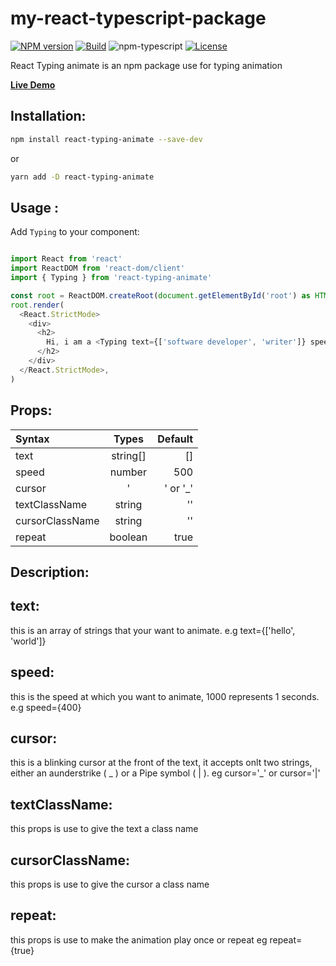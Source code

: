 # my-react-typescript-package

[![NPM version][npm-image]][npm-url]
[![Build][github-build]][github-build-url]
![npm-typescript]
[![License][github-license]][github-license-url]

React Typing animate is an npm package use for typing animation



[**Live Demo**](https://ayomikecharles.github.io/typing-animation/)

## Installation:

```bash
npm install react-typing-animate --save-dev
```

or

```bash
yarn add -D react-typing-animate
```

## Usage :

Add `Typing` to your component:

```js

import React from 'react'
import ReactDOM from 'react-dom/client'
import { Typing } from 'react-typing-animate'

const root = ReactDOM.createRoot(document.getElementById('root') as HTMLElement)
root.render(
  <React.StrictMode>
    <div>
      <h2>
        Hi, i am a <Typing text={['software developer', 'writer']} speed={400} />
      </h2>
    </div>
  </React.StrictMode>,
)


```

## Props:

| Syntax          | Types       | Default     |
| :---            |    :----:   |          ---: |
| text            | string[]    | []            |
| speed           | number      | 500           |
| cursor          | '|' or '_'  | "_"           |
| textClassName   | string      | ''            |
| cursorClassName | string      | ''            |
| repeat          | boolean     | true          |

## Description:

## text:
this is an array of strings that your want  to animate. e.g text={['hello', 'world']}

## speed:
this is the speed at which you want to animate, 1000 represents 1 seconds. e.g speed={400}

## cursor:
this is a blinking cursor at the front of the text, it accepts onlt two strings, either an aunderstrike ( _ ) or a Pipe symbol ( | ). eg cursor='_' or cursor='|'

## textClassName:
this props is use to give the text a class name

## cursorClassName:
this props is use to give the cursor a class name


## repeat:
this props is use to make the animation play once or repeat eg repeat={true}



[npm-url]: https://www.npmjs.com/package/react-typing-animate
[npm-image]: https://img.shields.io/npm/v/react-typing-animate
[github-license]: https://img.shields.io/github/license/AyomikeCharles/typing-animation
[github-license-url]: https://github.com/AyomikeCharles/typing-animation/blob/main/LICENSE
[github-build]: https://github.com/AyomikeCharles/react-typing-animate/actions/workflows/publish.yml/badge.svg
[github-build-url]: https://github.com/AyomikeCharles/react-typing-animate/actions/workflows/publish.yml
[npm-typescript]: https://img.shields.io/npm/types/react-typing-animate